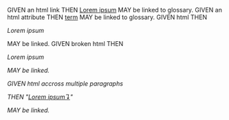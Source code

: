 GIVEN an html link THEN <a href="../glossary.md" title="">Lorem ipsum</a> MAY be linked to glossary.
GIVEN an html attribute THEN <a href="dolor">term</a> MAY be linked to glossary.
GIVEN html THEN <p><em>Lorem ipsum</em></p> MAY be linked.
GIVEN broken html THEN <p><em>Lorem ipsum</p> MAY be linked.

<!-- Begin Scenario-->

GIVEN html accross multiple paragraphs<p>

THEN "[Lorem ipsum↴][1]"

</p>MAY be linked.
<!-- End Scenario-->

[1]: ./glossary.md#lorem-ipsum "Lorem ipsum is the worlds most famous, most beloved piece of nonsense."
